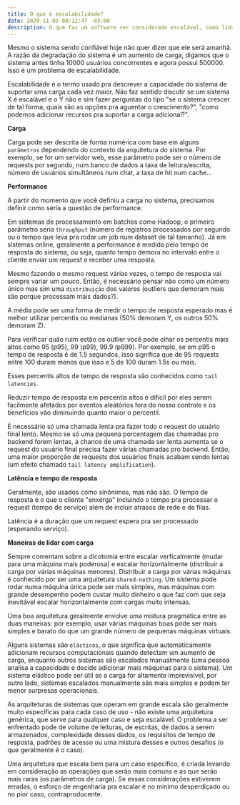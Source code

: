```yaml
---
title: O que é escalabilidade?
date: 2020-11-05 08:11:47 -03:00
description: O que faz um software ser considerado escalável, como lidar com escala?
---
```


Mesmo o sistema sendo confiável hoje não quer dizer que ele será amanhã. A razão da degradação do sistema é um aumento de carga, digamos que o sistema antes tinha 10000 usuários concorrentes e agora possui 500000. Isso é um problema de escalabilidade.

Escalabilidade é o termo usado pra descrever a capacidade do sistema de suportar uma carga cada vez maior. Não faz sentido discutir se um sistema X é escalável e o Y não e sim fazer perguntas do tipo "se o sistema crescer de tal forma, quais são as opções pra aguentar o crescimento?", "como podemos adicionar recursos pra suportar a carga adicional?".

**Carga**

Carga pode ser descrita de forma numérica com base em alguns `parâmetros` dependendo do contexto da arquitetura do sistema. Por exemplo, se for um servidor web, esse parâmetro pode ser o número de requests por segundo, num banco de dados a taxa de leitura/escrita, número de usuários simultâneos num chat, a taxa de hit num cache...

**Performance**

A partir do momento que você definiu a carga no sistema, precisamos definir como seria a questão de performance.

Em sistemas de processamento em batches como Hadoop, o primeiro parâmetro seria `throughput` (número de registros processados por segundo ou o tempo que leva pra rodar um job num dataset de tal tamanho). Já em sistemas online, geralmente a performance é medida pelo tempo de resposta do sistema, ou seja, quanto tempo demora no intervalo entre o cliente enviar um request e receber uma resposta.

Mesmo fazendo o mesmo request várias vezes, o tempo de resposta vai sempre variar um pouco. Então, é necessário pensar não como um número único mas sim uma `distribuição` dos valores (outliers que demoram mais são porque processam mais dados?).

A média pode ser uma forma de medir o tempo de resposta esperado mas é melhor utilizar percentis ou medianas (50% demoram Y, os outros 50% demoram Z).

Para verificar quão ruim estão os outlier você pode olhar os percentis mais altos como 95 (p95), 99 (p99), 99.9 (p999). Por exemplo, se em p95 o tempo de resposta é de 1.5 segundos, isso significa que de 95 requests entre 100 duram menos que isso e 5 de 100 duram 1.5s ou mais.

Esses percentis altos de tempo de resposta são conhecidos como `tail latencies`.

Reduzir tempo de resposta em percentis altos é difícil por eles serem facilmente afetados por eventos aleatórios fora do nosso controle e os benefícios vão diminuindo quanto maior o percentil.

É necessário só uma chamada lenta pra fazer todo o request do usuário final lento. Mesmo se só uma pequena porcentagem das chamadas pro backend forem lentas, a chance de uma chamada ser lenta aumenta se o request do usuário final precisa fazer várias chamadas pro backend. Então, uma maior proporção de requests dos usuários finais acabam sendo lentas (um efeito chamado `tail latency amplification`).

**Latência e tempo de resposta**

Geralmente, são usados como sinônimos, mas não são. O tempo de resposta é o que o cliente "enxerga" incluindo o tempo pra processar o request (tempo de serviço) além de incluir atrasos de rede e de filas.

Latência é a duração que um request espera pra ser processado (esperando serviço).

**Maneiras de lidar com carga**

Sempre comentam sobre a dicotomia entre escalar verficalmente (mudar para uma máquina mais poderosa) e escalar horizontalmente (distribuir a carga por várias máquinas menores). Distribuir a carga por várias máquinas é conhecido por ser uma arquitetura `shared-nothing`. Um sistema pode rodar numa máquina única pode ser mais simples, mas máquinas com grande desempenho podem custar muito dinheiro o que faz com que seja inevitável escalar horizontalmente com cargas muito intensas.

Uma boa arquitetura geralmente envolve uma mistura pragmática entre as duas maneiras: por exemplo, usar várias máquinas boas pode ser mais simples e barato do que um grande número de pequenas máquinas virtuais.

Alguns sistemas são `elásticos`, o que significa que automaticamente adicionam recursos computacionais quando detectam um aumento de carga, enquanto outros sistemas são escalados manualmente (uma pessoa analisa a capacidade e decide adicionar mais máquinas para o sistema). Um sistema elástico pode ser útil se a carga for altamente imprevisível, por outro lado, sistemas escalados manualmente são mais simples e podem ter menor surpresas operacionais.

As arquiteturas de sistemas que operam em grande escala são geralmente muito específicas para cada caso de uso - não existe uma arquitetura genérica, que serve para qualquer caso e seja escalável. O problema a ser enfrentado pode de volume de leituras, de escritas, de dados a serem armazenados, complexidade desses dados, os requisitos de tempo de resposta, padrões de acesso ou uma mistura desses e outros desafios (o que geralmente é o caso).

Uma arquitetura que escala bem para um caso específico, é criada levando em consideração as operações que serão mais comuns e as que serão mais raras (os parâmetros de carga). Se essas considerações estiverem erradas, o esforço de engenharia pra escalar é no mínimo desperdiçado ou no pior caso, contraproducente.